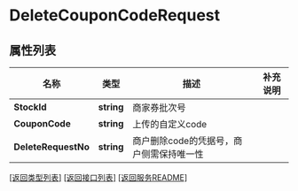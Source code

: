 # DeleteCouponCodeRequest

## 属性列表

名称 | 类型 | 描述 | 补充说明
------------ | ------------- | ------------- | -------------
**StockId** | **string** | 商家券批次号 | 
**CouponCode** | **string** | 上传的自定义code | 
**DeleteRequestNo** | **string** | 商户删除code的凭据号，商户侧需保持唯一性 | 

[\[返回类型列表\]](README.md#类型列表)
[\[返回接口列表\]](README.md#接口列表)
[\[返回服务README\]](README.md)


